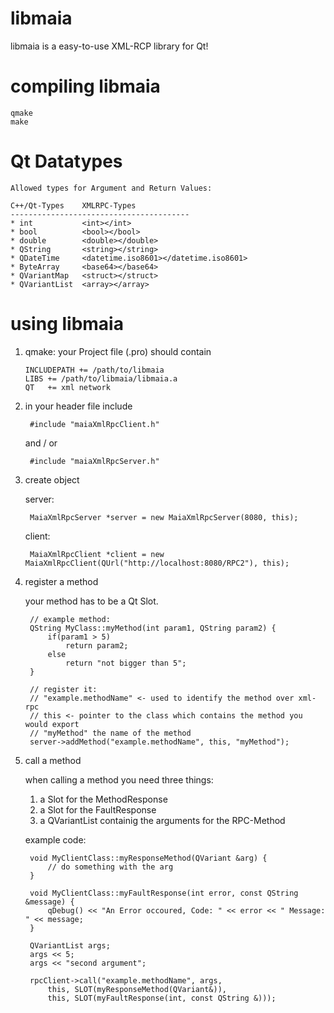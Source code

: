 # libmaia

libmaia is a easy-to-use XML-RCP library for Qt!


# compiling libmaia

	qmake
	make



# Qt Datatypes

	Allowed types for Argument and Return Values:

	C++/Qt-Types	XMLRPC-Types
	----------------------------------------
	* int           <int></int>
	* bool          <bool></bool>
	* double        <double></double>
	* QString       <string></string>
	* QDateTime     <datetime.iso8601></datetime.iso8601>
	* ByteArray     <base64></base64>
	* QVariantMap   <struct></struct>
	* QVariantList  <array></array>



# using libmaia

1. 	qmake: your Project file (.pro) should contain

		INCLUDEPATH += /path/to/libmaia
		LIBS += /path/to/libmaia/libmaia.a
		QT   += xml network

2. in your header file include

		#include "maiaXmlRpcClient.h"
		
 	and / or
 
		#include "maiaXmlRpcServer.h"


3. create object
	
	server:
	
		MaiaXmlRpcServer *server = new MaiaXmlRpcServer(8080, this);

	client:
	
		MaiaXmlRpcClient *client = new MaiaXmlRpcClient(QUrl("http://localhost:8080/RPC2"), this);


4. register a method

	your method has to be a Qt Slot.
	

		// example method:
		QString MyClass::myMethod(int param1, QString param2) {
			if(param1 > 5)
				return param2;
			else
				return "not bigger than 5";
		}

		// register it:
		// "example.methodName" <- used to identify the method over xml-rpc
		// this <- pointer to the class which contains the method you would export
		// "myMethod" the name of the method
		server->addMethod("example.methodName", this, "myMethod");


5. call a method

	when calling a method you need three things:
	
	1. a Slot for the MethodResponse
	2. a Slot for the FaultResponse
	3. a QVariantList containig the arguments for the RPC-Method

	example code:
	
		void MyClientClass::myResponseMethod(QVariant &arg) {
			// do something with the arg
		}
	
		void MyClientClass::myFaultResponse(int error, const QString &message) {
			qDebug() << "An Error occoured, Code: " << error << " Message: " << message;
		}

		QVariantList args;
		args << 5;
		args << "second argument";

		rpcClient->call("example.methodName", args,
			this, SLOT(myResponseMethod(QVariant&)),
			this, SLOT(myFaultResponse(int, const QString &)));




